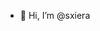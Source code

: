 - 👋 Hi, I’m @sxiera


<!---
sxiera/sxiera is a ✨ special ✨ repository because its `README.md` (this file) appears on your GitHub profile.
You can click the Preview link to take a look at your changes.
--->
